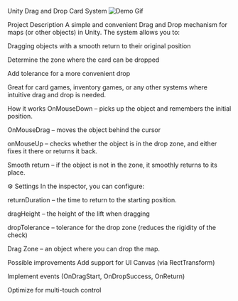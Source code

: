 Unity Drag and Drop Card System
![Demo Gif](https://media.giphy.com/media/v1.Y2lkPTc5MGI3NjExcW5xZ2V6d2V5eGx6dWl5ZzB0b2VqZzJ6eGZ1Z2JqZzB0b2VqZzJ6eGZ1Z2JqZzB0b2VqZzJ6eGZ1Z2JqZzB0b2VqZw/giphy.gif)

Project Description
A simple and convenient Drag and Drop mechanism for maps (or other objects) in Unity. The system allows you to:

Dragging objects with a smooth return to their original position

Determine the zone where the card can be dropped

Add tolerance for a more convenient drop

Great for card games, inventory games, or any other systems where intuitive drag and drop is needed.

How it works
OnMouseDown – picks up the object and remembers the initial position.

OnMouseDrag – moves the object behind the cursor

onMouseUp – checks whether the object is in the drop zone, and either fixes it there or returns it back.

Smooth return – if the object is not in the zone, it smoothly returns to its place.

⚙️ Settings
In the inspector, you can configure:

returnDuration  – the time to return to the starting position.

dragHeight  – the height of the lift when dragging

dropTolerance  – tolerance for the drop zone (reduces the rigidity of the check)

Drag Zone – an object where you can drop the map.

Possible improvements
Add support for UI Canvas (via RectTransform)

Implement events (OnDragStart, OnDropSuccess, OnReturn)

Optimize for multi-touch control
